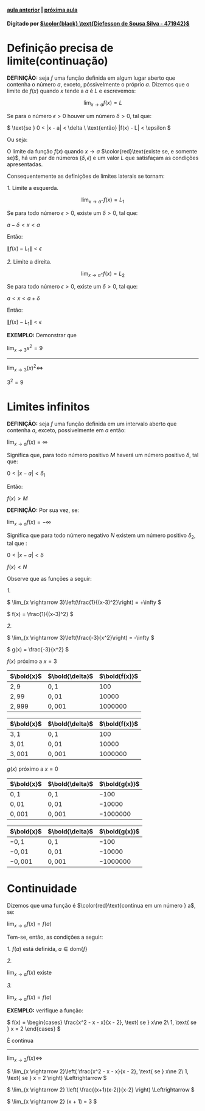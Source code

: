 ﻿ <script>
  MathJax = {
    tex: {inlineMath: [['$', '$'], ['\\(', '\\)']]}
  };
  </script>
  <script id="MathJax-script" async src="https://cdn.jsdelivr.net/npm/mathjax@3/es5/tex-chtml.js"></script>
  
   <script src="https://cdn.jsdelivr.net/npm/mermaid@8.4.0/dist/mermaid.min.js"></script>
 <script>mermaid.initialize({startOnLoad:true});</script>

#### [aula anterior](./16-09-19-definicao-precisa-de-limite.html) | [próxima aula](./18-09-19-continuidade-de-funcoes.html)

#### Digitado por [$\color{black} \text{Diefesson de Sousa Silva - 471942}$](mailto://diefesson.so@gmail.com)

# Definição precisa de limite(continuação)

**DEFINIÇÃO:** seja $f$ uma função definida em algum lugar aberto que contenha o número $a$, exceto, póssivelmente o próprio $a$. Dizemos que o limite de $f(x)$ quando $x$ tende a $a$ é $L$ e escrevemos:

$$\lim_{x \rightarrow a} f(x) = L$$

Se para o número $\epsilon > 0$ houver um número $\delta > 0$, tal que:

$
\text{se } 0 < \|x - a\| < \delta \\
\text{então} \|f(x) - L\| < \epsilon
$

Ou seja:

O limite da função $f(x)$ quando $x \rightarrow a$ $\color{red}\text{existe se, e somente se}$, há um par de números $(\delta, \epsilon)$ e um valor $L$ que satisfaçam as condições apresentadas.

Consequentemente as definições de limites laterais se tornam:

*1.* Limite a esquerda.

$$\lim_{x \rightarrow a^-} f(x) = L_1$$

Se para todo número $\epsilon > 0$, existe um $\delta > 0$, tal que:

$a - \delta < x < a$

Então:

$\|f(x) - L_1\| < \epsilon$

*2.* Limite a direita.

$$\lim_{x \rightarrow a^+} f(x) = L_2$$

Se para todo número $\epsilon > 0$, existe um $\delta > 0$, tal que:

$a < x < a + \delta$

Então:

$\|f(x) - L_1\| < \epsilon$

**EXEMPLO:** Demonstrar que

$\lim_{x \rightarrow 3} x^2 = 9$

---

$\lim_{x \rightarrow 3}(x)^2 \Leftrightarrow$

$3^2 = 9$

# Limites infinitos

**DEFINIÇÃO:** seja $f$ uma função definida em um intervalo aberto que contenha $a$, exceto, possivelmente em $a$ então:

$\lim_{x \rightarrow a} f(x) = \infty$

Significa que, para todo número positivo $M$ haverá um número positivo $\delta$, tal que:

$0 < |x - a| < \delta_1$

Então:

$f(x) > M$

**DEFINIÇÃO:** Por sua vez, se:

$\lim_{x \rightarrow a} f(x) = -\infty$

Significa que para todo número negativo $N$
existem um número positivo $\delta_2$, tal que :

$0 < | x - a | < \delta$

$f(x) < N$ 

Observe que as funções a seguir:

*1.*

$
\lim_{x \rightarrow 3}\left(\frac{1}{(x-3)^2}\right) = +\infty
$

$
f(x) = \frac{1}{(x-3)^2}
$

*2.*

$
\lim_{x \rightarrow 3}\left(\frac{-3}{x^2}\right) = -\infty
$

$
g(x) = \frac{-3}{x^2}
$

$f(x)$ próximo a $x=3$

$\bold{x}$ | $\bold{\delta}$ | $\bold{f(x)}$
-|-|-
$2,9$   | $0,1$   | $100$
$2,99$  | $0,01$  | $10000$
$2,999$ | $0,001$ | $1000000$

$\bold{x}$ | $\bold{\delta}$ | $\bold{f(x)}$
-|-|-
$3,1$ | $0,1$ | $100$
$3,01$ | $0,01$ | $10000$
$3,001$ | $0,001$ | $1000000$

$g(x)$ próximo a $x = 0$

$\bold{x}$ | $\bold{\delta}$ | $\bold{g(x)}$
-|-|-
$0,1$   | $0,1$   | $-100$
$0,01$  | $0,01$  | $-10000$
$0,001$ | $0,001$ | $-1000000$

$\bold{x}$ | $\bold{\delta}$ | $\bold{g(x)}$
-|-|-
$-0,1$ | $0,1$ | $-100$
$-0,01$ | $0,01$ | $-10000$
$-0,001$ | $0,001$ | $-1000000$

# Continuidade

Dizemos que uma função é $\color{red}\text{continua em um número } a$, se:

$\lim_{x \rightarrow a} f(x) = f(a)$

Tem-se, então, as condições a seguir:

*1.* $f(a)$ está definida, $a \in \text{dom}\{f\}$

*2.*

$\lim_{x \rightarrow a} f(x) \text{ existe}$

*3.* 

$\lim_{x \rightarrow a} f(x) = f(a)$

**EXEMPLO:** verifique a função:

$
f(x) = 
\begin{cases}
\frac{x^2 - x - x}{x - 2}, \text{ se } x\ne 2\\
1, \text{ se } x = 2
\end{cases}
$

É continua

---

$\lim_{x \rightarrow 2} f(x) \Leftrightarrow$

$
\lim_{x \rightarrow 2}\left( 
\frac{x^2 - x - x}{x - 2}, \text{ se } x\ne 2\\
1, \text{ se } x = 2
 \right) \Leftrightarrow
 $

$
\lim_{x \rightarrow 2} \left( \frac{(x+1)(x-2)}{x-2}  \right) \Leftrightarrow
$

$
\lim_{x \rightarrow 2} (x + 1) = 3
$


